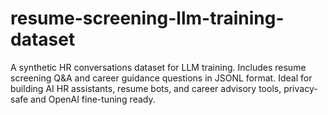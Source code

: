 # resume-screening-llm-training-dataset
A synthetic HR conversations dataset for LLM training. Includes resume screening Q&amp;A and career guidance questions in JSONL format. Ideal for building AI HR assistants, resume bots, and career advisory tools, privacy-safe and OpenAI fine-tuning ready.

